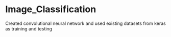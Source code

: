 # Image_Classification
Created convolutional neural network and used existing datasets from keras as training and testing

